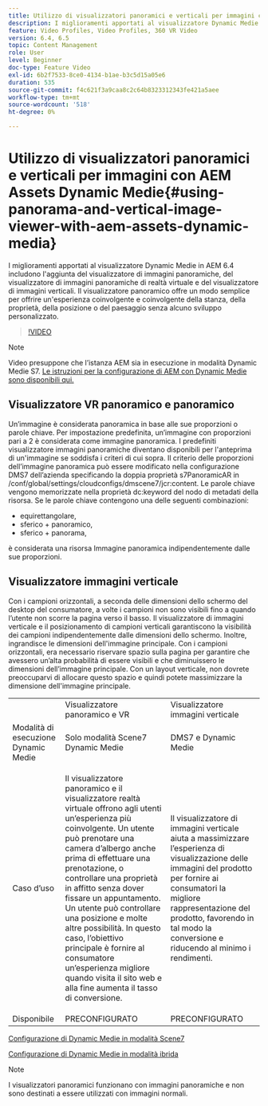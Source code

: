 ```yaml
---
title: Utilizzo di visualizzatori panoramici e verticali per immagini con AEM Assets Dynamic Medie
description: I miglioramenti apportati al visualizzatore Dynamic Medie in AEM 6.4 includono l'aggiunta del visualizzatore di immagini panoramiche, del visualizzatore di immagini panoramiche di realtà virtuale e del visualizzatore di immagini verticali. Il visualizzatore panoramico offre un modo semplice per offrire un'esperienza coinvolgente e coinvolgente della stanza, della proprietà, della posizione o del paesaggio senza alcuno sviluppo personalizzato.
feature: Video Profiles, Video Profiles, 360 VR Video
version: 6.4, 6.5
topic: Content Management
role: User
level: Beginner
doc-type: Feature Video
exl-id: 6b2f7533-8ce0-4134-b1ae-b3c5d15a05e6
duration: 535
source-git-commit: f4c621f3a9caa8c2c64b8323312343fe421a5aee
workflow-type: tm+mt
source-wordcount: '518'
ht-degree: 0%

---
```


# Utilizzo di visualizzatori panoramici e verticali per immagini con AEM Assets Dynamic Medie{#using-panorama-and-vertical-image-viewer-with-aem-assets-dynamic-media}

I miglioramenti apportati al visualizzatore Dynamic Medie in AEM 6.4 includono l&#39;aggiunta del visualizzatore di immagini panoramiche, del visualizzatore di immagini panoramiche di realtà virtuale e del visualizzatore di immagini verticali. Il visualizzatore panoramico offre un modo semplice per offrire un&#39;esperienza coinvolgente e coinvolgente della stanza, della proprietà, della posizione o del paesaggio senza alcuno sviluppo personalizzato.

>[!VIDEO](https://video.tv.adobe.com/v/24156?quality=12&learn=on)

>[!NOTE]
>
>Video presuppone che l’istanza AEM sia in esecuzione in modalità Dynamic Medie S7. [Le istruzioni per la configurazione di AEM con Dynamic Medie sono disponibili qui.](https://helpx.adobe.com/it/experience-manager/6-3/assets/using/config-dynamic-fp-14410.html)

## Visualizzatore VR panoramico e panoramico

Un’immagine è considerata panoramica in base alle sue proporzioni o parole chiave. Per impostazione predefinita, un’immagine con proporzioni pari a 2 è considerata come immagine panoramica. I predefiniti visualizzatore immagini panoramiche diventano disponibili per l&#39;anteprima di un&#39;immagine se soddisfa i criteri di cui sopra. Il criterio delle proporzioni dell’immagine panoramica può essere modificato nella configurazione DMS7 dell’azienda specificando la doppia proprietà s7PanoramicAR in /conf/global/settings/cloudconfigs/dmscene7/jcr:content. Le parole chiave vengono memorizzate nella proprietà dc:keyword del nodo di metadati della risorsa. Se le parole chiave contengono una delle seguenti combinazioni:

* equirettangolare,
* sferico + panoramico,
* sferico + panorama,

è considerata una risorsa Immagine panoramica indipendentemente dalle sue proporzioni.

## Visualizzatore immagini verticale

Con i campioni orizzontali, a seconda delle dimensioni dello schermo del desktop del consumatore, a volte i campioni non sono visibili fino a quando l’utente non scorre la pagina verso il basso. Il visualizzatore di immagini verticale e il posizionamento di campioni verticali garantiscono la visibilità dei campioni indipendentemente dalle dimensioni dello schermo. Inoltre, ingrandisce le dimensioni dell&#39;immagine principale. Con i campioni orizzontali, era necessario riservare spazio sulla pagina per garantire che avessero un’alta probabilità di essere visibili e che diminuissero le dimensioni dell’immagine principale. Con un layout verticale, non dovrete preoccuparvi di allocare questo spazio e quindi potete massimizzare la dimensione dell&#39;immagine principale.

<table> 
 <tbody>
  <tr>
   <td> </td>
   <td>Visualizzatore panoramico e VR</td>
   <td>Visualizzatore immagini verticale</td>
  </tr>
  <tr>
   <td>Modalità di esecuzione Dynamic Medie</td>
   <td>Solo modalità Scene7 Dynamic Medie</td>
   <td>DMS7 e Dynamic Medie</td>
  </tr>
  <tr>
   <td>Caso d’uso</td>
   <td><p>Il visualizzatore panoramico e il visualizzatore realtà virtuale offrono agli utenti un’esperienza più coinvolgente. Un utente può prenotare una camera d’albergo anche prima di effettuare una prenotazione, o controllare una proprietà in affitto senza dover fissare un appuntamento. Un utente può controllare una posizione e molte altre possibilità. In questo caso, l’obiettivo principale è fornire al consumatore un’esperienza migliore quando visita il sito web e alla fine aumenta il tasso di conversione.</p> <p> </p> </td> 
   <td><p>Il visualizzatore di immagini verticale aiuta a massimizzare l’esperienza di visualizzazione delle immagini del prodotto per fornire ai consumatori la migliore rappresentazione del prodotto, favorendo in tal modo la conversione e riducendo al minimo i rendimenti.</p> <p> </p> </td>
  </tr>
  <tr>
   <td>Disponibile </td>
   <td>PRECONFIGURATO</td>
   <td>PRECONFIGURATO</td>
  </tr>
 </tbody>
</table>

[Configurazione di Dynamic Medie in modalità Scene7](https://helpx.adobe.com/experience-manager/6-5/assets/using/config-dms7.html)

[Configurazione di Dynamic Medie in modalità ibrida](https://helpx.adobe.com/it/experience-manager/6-5/assets/using/config-dynamic.html)

>[!NOTE]
>
>I visualizzatori panoramici funzionano con immagini panoramiche e non sono destinati a essere utilizzati con immagini normali.
